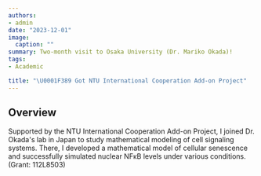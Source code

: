 ```yaml
---
authors:
- admin
date: "2023-12-01"
image:
  caption: ""
summary: Two-month visit to Osaka University (Dr. Mariko Okada)!
tags:
- Academic

title: "\U0001F389 Got NTU International Cooperation Add-on Project"
---
```


## Overview
Supported by the NTU International Cooperation Add-on Project, I joined Dr. Okada's lab in Japan to study mathematical modeling of cell signaling systems. There, I developed a mathematical model of cellular senescence and successfully simulated nuclear NFκB levels under various conditions. (Grant: 112L8503)